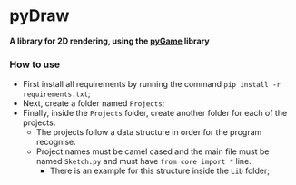# pyDraw
**A library for 2D rendering, using the [pyGame]('https://www.pygame.org/news') library**
### How to use

* First install all requirements by running the command `pip install -r requirements.txt`;
* Next, create a folder named `Projects`;
* Finally, inside the `Projects` folder, create another folder for each of the projects:
    * The projects follow a data structure in order for the program recognise.
    * Project names must be camel cased and the main file must be named `Sketch.py` and must have `from core import *` line.
        * There is an example for this structure inside the `Lib` folder;
